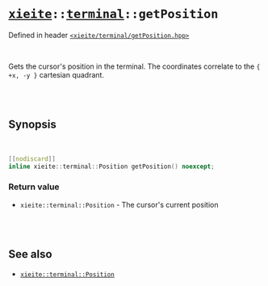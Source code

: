 # [`xieite`](../../README.md)`::`[`terminal`](../../docs/terminal.md)`::getPosition`
Defined in header [`<xieite/terminal/getPosition.hpp>`](../../include/xieite/terminal/getPosition.hpp)

<br/>

Gets the cursor's position in the terminal. The coordinates correlate to the `{ +x, -y }` cartesian quadrant.

<br/><br/>

## Synopsis

<br/>

```cpp
[[nodiscard]]
inline xieite::terminal::Position getPosition() noexcept;
```
### Return value
- `xieite::terminal::Position` - The cursor's current position

<br/><br/>

## See also
- [`xieite::terminal::Position`](../../docs/terminal/Position.md)
